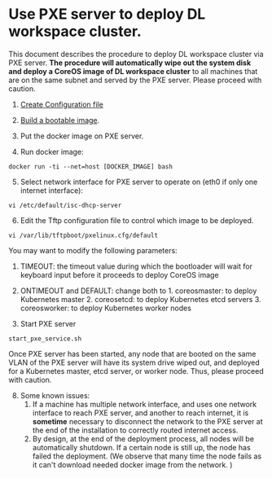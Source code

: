 # Use PXE server to deploy DL workspace cluster. 

This document describes the procedure to deploy DL workspace cluster via PXE server. **__The procedure will automatically wipe out the system disk and deploy a CoreOS image of DL workspace cluster__** to all machines that are on the same subnet and served by the PXE server. Please proceed with caution. 

1. [Create Configuration file](Configuration.md)

2. [Build a bootable image](Build.md).

3. Put the docker image on PXE server. 

4. Run docker image:

  ```
  docker run -ti --net=host [DOCKER_IMAGE] bash
  ```

5. Select network interface for PXE server to operate on (eth0 if only one internet interface):
  ```
  vi /etc/default/isc-dhcp-server
  ```

6. Edit the Tftp configuration file to control which image to be deployed. 

  ```
  vi /var/lib/tftpboot/pxelinux.cfg/default
  ```
  
  You may want to modify the following parameters:
  
  1. TIMEOUT: the timeout value during which the bootloader will wait for keyboard input before it proceeds to deploy CoreOS image
  2. ONTIMEOUT and DEFAULT: change both to
    1. coreosmaster: to deploy Kubernetes master 
    2. coreosetcd: to deploy Kubernetes etcd servers
    3. coreosworker: to deploy Kubernetes worker nodes

7. Start PXE server
  ```
  start_pxe_service.sh
  ```

  Once PXE server has been started, any node that are booted on the same VLAN of the PXE server will have its system drive wiped out, and deployed for a Kubernetes master, etcd server, or worker node. Thus, please proceed with caution. 
  
8. Some known issues:
   1. If a machine has multiple network interface, and uses one network interface to reach PXE server, and another to reach internet, it is **__sometime__** necessary to disconnect the network to the PXE server at the end of the installation to correctly routed internet access. 
   2. By design, at the end of the deployment process, all nodes will be automatically shutdown. If a certain node is still up, the node has failed the deployment. (We observe that many time the node fails as it can't download needed docker image from the network. )
